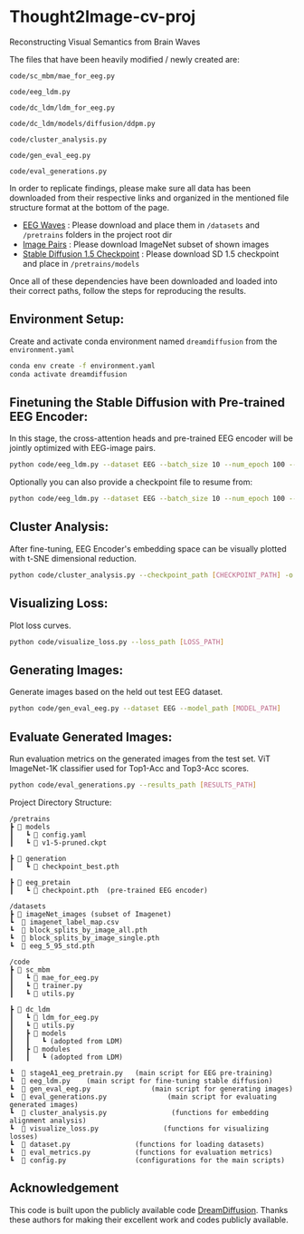 # Thought2Image-cv-proj
Reconstructing Visual Semantics from Brain Waves

The files that have been heavily modified / newly created are:
```
code/sc_mbm/mae_for_eeg.py

code/eeg_ldm.py

code/dc_ldm/ldm_for_eeg.py

code/dc_ldm/models/diffusion/ddpm.py

code/cluster_analysis.py

code/gen_eval_eeg.py

code/eval_generations.py
```

In order to replicate findings, please make sure all data has been downloaded from their respective links and organized in the mentioned file structure format at the bottom of the page.

- [EEG Waves](https://github.com/perceivelab/eeg_visual_classification) : Please download and place them in `/datasets` and `/pretrains` folders in the project root dir
- [Image Pairs](https://drive.google.com/file/d/1y7I9bG1zKYqBM94odcox_eQjnP9HGo9-/view?usp=drive_link) : Please download ImageNet subset of shown images
- [Stable Diffusion 1.5 Checkpoint](https://huggingface.co/runwayml/stable-diffusion-v1-5/resolve/main/v1-5-pruned.ckpt?download=true) : Please download SD 1.5 checkpoint and place in `/pretrains/models`

Once all of these dependencies have been downloaded and loaded into their correct paths, follow the steps for reproducing the results.

## Environment Setup:
Create and activate conda environment named ```dreamdiffusion``` from the ```environment.yaml```
```sh
conda env create -f environment.yaml
conda activate dreamdiffusion
```

## Finetuning the Stable Diffusion with Pre-trained EEG Encoder:
In this stage, the cross-attention heads and pre-trained EEG encoder will be jointly optimized with EEG-image pairs. 

```sh
python code/eeg_ldm.py --dataset EEG --batch_size 10 --num_epoch 100 --lr 1e-5
```
Optionally you can also provide a checkpoint file to resume from:
```sh
python code/eeg_ldm.py --dataset EEG --batch_size 10 --num_epoch 100 --lr 1e-5 --checkpoint_path [CHECKPOINT_PATH]
```

## Cluster Analysis:
After fine-tuning, EEG Encoder's embedding space can be visually plotted with t-SNE dimensional reduction. 

```sh
python code/cluster_analysis.py --checkpoint_path [CHECKPOINT_PATH] -o [OUTPUT_PATH]
```

## Visualizing Loss:
Plot loss curves. 

```sh
python code/visualize_loss.py --loss_path [LOSS_PATH]
```

## Generating Images:
Generate images based on the held out test EEG dataset.

```sh
python code/gen_eval_eeg.py --dataset EEG --model_path [MODEL_PATH]
```

## Evaluate Generated Images:
Run evaluation metrics on the generated images from the test set. ViT ImageNet-1K classifier used for Top1-Acc and Top3-Acc scores.

```sh
python code/eval_generations.py --results_path [RESULTS_PATH]
```

Project Directory Structure:
```
/pretrains
┣ 📂 models
┃   ┗ 📜 config.yaml
┃   ┗ 📜 v1-5-pruned.ckpt

┣ 📂 generation  
┃   ┗ 📜 checkpoint_best.pth 

┣ 📂 eeg_pretain
┃   ┗ 📜 checkpoint.pth  (pre-trained EEG encoder)

/datasets
┣ 📂 imageNet_images (subset of Imagenet)
┗  📜 imagenet_label_map.csv
┗  📜 block_splits_by_image_all.pth
┗  📜 block_splits_by_image_single.pth 
┗  📜 eeg_5_95_std.pth  

/code
┣ 📂 sc_mbm
┃   ┗ 📜 mae_for_eeg.py
┃   ┗ 📜 trainer.py
┃   ┗ 📜 utils.py

┣ 📂 dc_ldm
┃   ┗ 📜 ldm_for_eeg.py
┃   ┗ 📜 utils.py
┃   ┣ 📂 models
┃   ┃   ┗ (adopted from LDM)
┃   ┣ 📂 modules
┃   ┃   ┗ (adopted from LDM)

┗  📜 stageA1_eeg_pretrain.py   (main script for EEG pre-training)
┗  📜 eeg_ldm.py    (main script for fine-tuning stable diffusion)
┗  📜 gen_eval_eeg.py               (main script for generating images)
┗  📜 eval_generations.py               (main script for evaluating generated images)
┗  📜 cluster_analysis.py                (functions for embedding alignment analysis)
┗  📜 visualize_loss.py                (functions for visualizing losses)
┗  📜 dataset.py                (functions for loading datasets)
┗  📜 eval_metrics.py           (functions for evaluation metrics)
┗  📜 config.py                 (configurations for the main scripts)
```

## Acknowledgement

This code is built upon the publicly available code [DreamDiffusion]([https://github.com/zjc062/mind-vis](https://github.com/bbaaii/DreamDiffusion/tree/main)). Thanks these authors for making their excellent work and codes publicly available.
